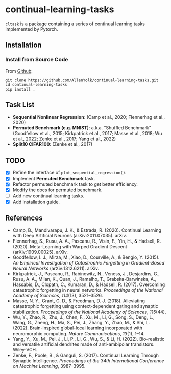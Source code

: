 # continual-learning-tasks

`cltask` is a package containing a series of continual learning tasks implemented by Pytorch.

## Installation

### Install from Source Code

From [Github](https://github.com/AllenYolk/continual-learning-tasks):
```shell
git clone https://github.com/AllenYolk/continual-learning-tasks.git
cd continual-learning-tasks
pip install .
```

## Task List

* **Sequential Nonlinear Regression**: (Camp et al., 2020; Flennerhag et al., 2020)
* **Permuted Benchmark (e.g. MNIST)**: a.k.a. "Shuffled Benchmark" (Goodfellow et al., 2015; Kirkpatrick et al., 2017; Masse et al., 2018; Wu et al., 2022; Zenke et al., 2017; Yang et al., 2022)
* **Split10 CIFAR100**: (Zenke et al., 2017)

## TODO

* [x] Refine the interface of `plot_sequential_regression()`.
* [x] Implement **Permuted Benchmark** task.
* [x] Refactor permuted benchmark task to get better efficiency.
* [x] Modify the docs for permuted benchmark.
* [ ] Add new continual learning tasks.
* [x] Add installation guide.

## References

* Camp, B., Mandivarapu, J. K., & Estrada, R. (2020). Continual Learning with Deep Artificial Neurons (arXiv:2011.07035). arXiv. 
* Flennerhag, S., Rusu, A. A., Pascanu, R., Visin, F., Yin, H., & Hadsell, R. (2020). Meta-Learning with Warped Gradient Descent (arXiv:1909.00025). arXiv. 
* Goodfellow, I. J., Mirza, M., Xiao, D., Courville, A., & Bengio, Y. (2015). _An Empirical Investigation of Catastrophic Forgetting in Gradient-Based Neural Networks_ (arXiv:1312.6211). arXiv. 
* Kirkpatrick, J., Pascanu, R., Rabinowitz, N., Veness, J., Desjardins, G., Rusu, A. A., Milan, K., Quan, J., Ramalho, T., Grabska-Barwinska, A., Hassabis, D., Clopath, C., Kumaran, D., & Hadsell, R. (2017). Overcoming catastrophic forgetting in neural networks. _Proceedings of the National Academy of Sciences_, _114_(13), 3521–3526. 
* Masse, N. Y., Grant, G. D., & Freedman, D. J. (2018). Alleviating catastrophic forgetting using context-dependent gating and synaptic stabilization. _Proceedings of the National Academy of Sciences_, _115_(44). 
* Wu, Y., Zhao, R., Zhu, J., Chen, F., Xu, M., Li, G., Song, S., Deng, L., Wang, G., Zheng, H., Ma, S., Pei, J., Zhang, Y., Zhao, M., & Shi, L. (2022). Brain-inspired global-local learning incorporated with neuromorphic computing. _Nature Communications_, _13_(1), 1–14.
* Yang, Y., Xu, M., Pei, J., Li, P., Li, G., Wu, S., & Li, H. (2022). Bio-realistic and versatile artificial dendrites made of anti-ambipolar transistors. Wiley-VCH.
* Zenke, F., Poole, B., & Ganguli, S. (2017). Continual Learning Through Synaptic Intelligence. _Proceedings of the 34th International Conference on Machine Learning_, 3987–3995.

